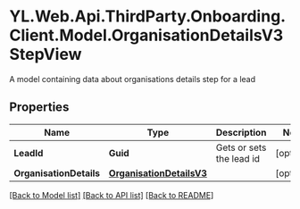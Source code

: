 # YL.Web.Api.ThirdParty.Onboarding.Client.Model.OrganisationDetailsV3StepView
A model containing data about organisations details step for a lead
## Properties

Name | Type | Description | Notes
------------ | ------------- | ------------- | -------------
**LeadId** | **Guid** | Gets or sets the lead id | [optional] 
**OrganisationDetails** | [**OrganisationDetailsV3**](OrganisationDetailsV3.md) |  | [optional] 

[[Back to Model list]](../README.md#documentation-for-models) [[Back to API list]](../README.md#documentation-for-api-endpoints) [[Back to README]](../README.md)

